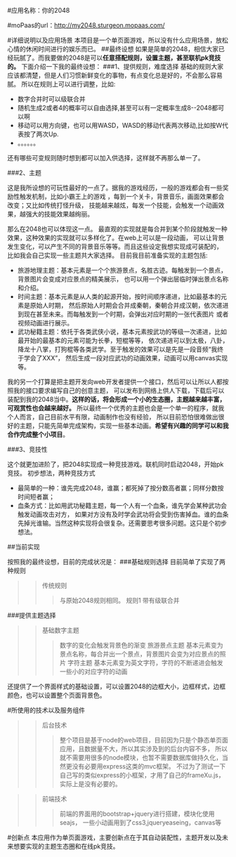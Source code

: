 #应用名称：你的2048

#moPaas的url：http://my2048.sturgeon.mopaas.com/

#详细说明以及应用场景
本项目是一个单页面游戏，所以没有什么应用场景，放松心情的休闲时间进行的娱乐而已。
##最终设想
如果是简单的2048，相信大家已经玩腻了。而我要做的2048是可以**任意搭配规则，设置主题，甚至联机pk竞技的。**
下面介绍一下我的最终设想：
###1、提供规则，难度选择
基础的规则大家应该都清楚，但是人们习惯新鲜变化的事物，有点变化总是好的，不会那么容易腻。
所以在规则上可以进行调整，比如:

* 数字合并时可以级联合并
* 随机生成2或者4的概率可以自由选择,甚至可以有一定概率生成8--2048都可以啊
* 移动可以用方向键，也可以用WASD，WASD的移动代表两次移动,比如按W代表按了两次Up.
* 。。。。。。

还有哪些可变规则随时想到都可以加入供选择，这样就不再那么单一了。

###2、主题

这是我所设想的可玩性最好的一点了。据我的游戏经历，一般的游戏都会有一些奖励性触发机制，比如小霸王上的游戏
，每到一个关卡，背景音乐，画面效果都会改变；又比如传统打怪升级，
技能越来越炫，每发一个技能，会触发一个动画效果，越强大的技能效果越绚丽。

那么在2048也可以体现这一点。
最直观的实现就是每合并到某个阶段就触发一种效果，这种效果的实现就可以多样化了。在web上可以是一段动画，
可以让背景发生变化，可以产生不同的背景音乐等等。而且这些设定我想实现成可装配的，
比如我会自己实现一些主题共大家选择。
目前我目前准备实现的主题包括:

* 旅游地理主题：基本元素是一个个旅游景点，名胜古迹。每触发到一个景点，背景图片会变成对应景点的精美展示，
也可以用一个弹出层临时弹出景点名称和介绍。
* 时间主题：基本元素是从人类的起源开始，按时间顺序递进，比如最基本的元素是原始人时期，
然后原始人时期会合并成秦朝，秦朝合并成汉朝，依次递进到现在甚至未来。而每触发到一个时期，会弹出对应时期的一张代表图片
或者视频动画进行展示。
* 武功秘籍主题：依托于各类武侠小说，基本元素按武功的等级一次递进，比如最开始的最基本的元素可能为长拳，短棍等等，
依次递进可以到太极，八卦，降龙十八掌，打狗棍等各类武学。至于触发的效果可以是先是一段音频“我终于学会了XXX”，
然后生成一段对应武功的动画效果，动画可以用canvas实现等。




我的另一个打算是把主题开发向web开发者提供一个接口，然后可以让所以人都按照我的接口要求编写自己的创意主题，
可以发布到网络上供人下载，下载后可以装配到我的2048当中。<strong>这样的话，将会形成一个小的生态圈，主题越来越丰富，可观赏性也会越来越好。</strong>
所以最终一个优秀的主题也会是一个单一的程序，就我个人而言，自己目前水平有限，动画制作也没有经验，
所以目前恐怕很难做出很好的主题，只能先简单完成架构，实现一些基本动画。<strong>希望有兴趣的同学可以和我合作完成整个小项目</strong>。

###3、竞技性

这个就更加进阶了，把2048实现成一种竞技游戏。联机同时启动2048，开始pk竞技。
初步想法，两种竞技方式

* 最简单的一种：谁先完成2048，谁赢；都死掉了按分数高者赢；同样分数按时间短者赢；
* 血条方式：比如用武功秘籍主题，每一个人有一个血条，谁先学会某种武功会触发动画攻击对方，
如果对方没有及时学会武功将会受到伤害掉血。谁的血条先掉光谁输。当然这种实现将会很复杂。还需要思考很多问题。这只是个初步想法。



##当前实现

按照我的最终设想，目前的完成状况是：
###基础规则选择
目前简单了实现了两种规则
>
> > 传统规则
> > > 与原始2048规则相同。
> > 规则1
> > > 带有级联合并


###提供主题选择
>
> > 基础数字主题
> > > 数字的变化会触发背景色的渐变
> > 旅游景点主题
> > > 基本元素变为景点名称，每合并出一个景点，背景图片会变为对应景点的照片
> > 字符主题
> > > 基本元素变为英文字符，字符的不断递进会触发一些小的对应字符的动画

还提供了一个界面样式的基础设置，可以设置2048的边框大小，边框样式，边框颜色，也可以设置整个页面背景色。


#所使用的技术以及服务组件
> 
> > 后台技术
> > > 整个项目是基于node的web项目，目前因为只是个静态单页面应用，且数据量不大，所以其实涉及到的后台内容不多，
所以就不需要用很多的node模块，也暂不需要数据库做持久化，当然更没有必要用express这类的mvc框架。
不过为了测试一下自己写的类似express的小框架，才用了自己的frameXu.js，实际上是没有必要的。

> > 前端技术
> > > 前端的界面用的bootstrap+jquery进行搭建，模块化使用seajs，
一些小动画用到了css3,jqueryeaseing，canvas等

#创新点
本应用作为单页面游戏，主要创新点在于其自动装配性，主题开发以及未来想要实现的主题生态圈和在线pk竞技。
